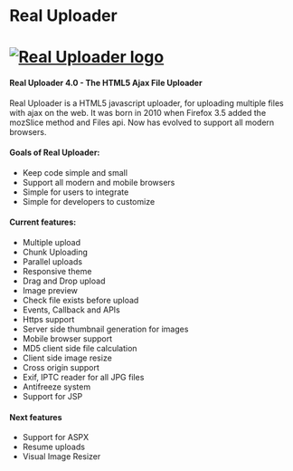 # Real Uploader
<a href="http://www.realuploader.com/"><img alt="Real Uploader logo" src="http://www.realuploader.com/images/logo.png"></a>
==================
#### Real Uploader 4.0 - The HTML5 Ajax File Uploader


Real Uploader is a HTML5 javascript uploader, for uploading multiple files with ajax on the web.
It was born in 2010 when Firefox 3.5 added the mozSlice method and Files api. Now has evolved to support all
modern browsers.

#### Goals of Real Uploader:
-   Keep code simple and small
-   Support all modern and mobile browsers
-   Simple for users to integrate
-   Simple for developers to customize

#### Current features:
-   Multiple upload
-   Chunk Uploading
-   Parallel uploads
-   Responsive theme
-   Drag and Drop upload
-   Image preview
-   Check file exists before upload
-   Events, Callback and APIs
-   Https support
-   Server side thumbnail generation for images
-   Mobile browser support
-   MD5 client side file calculation
-   Client side image resize
-   Cross origin support
-   Exif, IPTC reader for all JPG files
-   Antifreeze system
-   Support for JSP
#### Next features

-   Support for ASPX
-   Resume uploads
-   Visual Image Resizer
